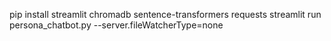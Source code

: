 
pip install streamlit chromadb sentence-transformers requests
streamlit run persona_chatbot.py --server.fileWatcherType=none